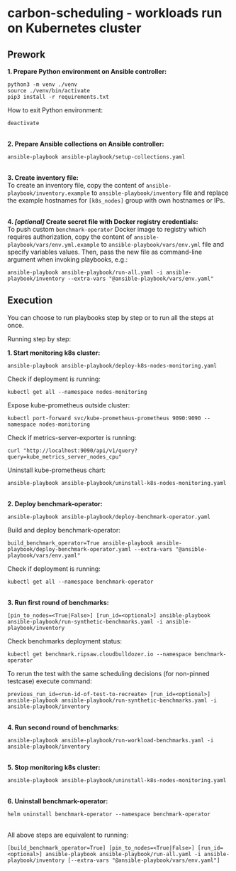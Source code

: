 # carbon-scheduling - workloads run on Kubernetes cluster

## Prework
**1. Prepare Python environment on Ansible controller:**
```shell
python3 -m venv ./venv
source ./venv/bin/activate
pip3 install -r requirements.txt
```

How to exit Python environment:
```shell
deactivate
```

\
**2. Prepare Ansible collections on Ansible controller:**
```shell
ansible-playbook ansible-playbook/setup-collections.yaml
```

\
**3. Create inventory file:**\
To create an inventory file, copy the content of `ansible-playbook/inventory.example` to `ansible-playbook/inventory`
file and replace the example hostnames for `[k8s_nodes]` group with own hostnames or IPs.

\
**4. *[optional]* Create secret file with Docker registry credentials:**\
To push custom `benchmark-operator` Docker image to registry which requires authorization, copy the content
of `ansible-playbook/vars/env.yml.example` to `ansible-playbook/vars/env.yml` file and specify variables values.
Then, pass the new file as command-line argument when invoking playbooks, e.g.:
```shell
ansible-playbook ansible-playbook/run-all.yaml -i ansible-playbook/inventory --extra-vars "@ansible-playbook/vars/env.yaml"
```

## Execution
You can choose to run playbooks step by step or to run all the steps at once.

Running step by step:

**1. Start monitoring k8s cluster:**
```shell
ansible-playbook ansible-playbook/deploy-k8s-nodes-monitoring.yaml
```

Check if deployment is running:
```shell
kubectl get all --namespace nodes-monitoring
```

Expose kube-prometheus outside cluster:
```shell
kubectl port-forward svc/kube-prometheus-prometheus 9090:9090 --namespace nodes-monitoring
```

Check if metrics-server-exporter is running:
```shell
curl "http://localhost:9090/api/v1/query?query=kube_metrics_server_nodes_cpu"
```

Uninstall kube-prometheus chart:
```shell
ansible-playbook ansible-playbook/uninstall-k8s-nodes-monitoring.yaml
```

\
**2. Deploy benchmark-operator:**
```shell
ansible-playbook ansible-playbook/deploy-benchmark-operator.yaml
```

Build and deploy benchmark-operator:
```shell
build_benchmark_operator=True ansible-playbook ansible-playbook/deploy-benchmark-operator.yaml --extra-vars "@ansible-playbook/vars/env.yaml"
```

Check if deployment is running:
```shell
kubectl get all --namespace benchmark-operator
```

\
**3. Run first round of benchmarks:**
```shell
[pin_to_nodes=<True|False>] [run_id=<optional>] ansible-playbook ansible-playbook/run-synthetic-benchmarks.yaml -i ansible-playbook/inventory
```

Check benchmarks deployment status:
```shell
kubectl get benchmark.ripsaw.cloudbulldozer.io --namespace benchmark-operator
```

To rerun the test with the same scheduling decisions (for non-pinned testcase) execute command:
```shell
previous_run_id=<run-id-of-test-to-recreate> [run_id=<optional>] ansible-playbook ansible-playbook/run-synthetic-benchmarks.yaml -i ansible-playbook/inventory
```

\
**4. Run second round of benchmarks:**
```shell
ansible-playbook ansible-playbook/run-workload-benchmarks.yaml -i ansible-playbook/inventory
```

\
**5. Stop monitoring k8s cluster:**
```shell
ansible-playbook ansible-playbook/uninstall-k8s-nodes-monitoring.yaml
```

\
**6. Uninstall benchmark-operator:**
```shell
helm uninstall benchmark-operator --namespace benchmark-operator
```

\
All above steps are equivalent to running:
```shell
[build_benchmark_operator=True] [pin_to_nodes=<True|False>] [run_id=<optional>] ansible-playbook ansible-playbook/run-all.yaml -i ansible-playbook/inventory [--extra-vars "@ansible-playbook/vars/env.yaml"]
```